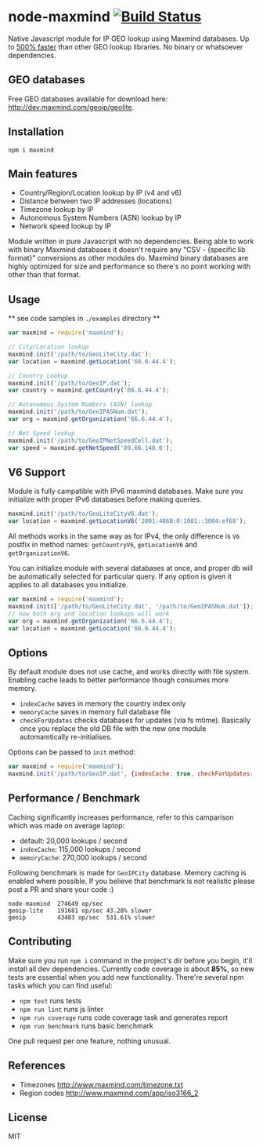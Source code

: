 node-maxmind [![Build Status](https://travis-ci.org/runk/node-maxmind.png)](https://travis-ci.org/runk/node-maxmind)
========

Native Javascript module for IP GEO lookup using Maxmind databases.
Up to [500% faster](https://github.com/runk/node-maxmind#performance--benchmark) than other GEO lookup libraries.
No binary or whatsoever dependencies.

## GEO databases

Free GEO databases available for download here: http://dev.maxmind.com/geoip/geolite.


## Installation

    npm i maxmind


## Main features

 - Country/Region/Location lookup by IP (v4 and v6)
 - Distance between two IP addresses (locations)
 - Timezone lookup by IP
 - Autonomous System Numbers (ASN) lookup by IP
 - Network speed lookup by IP

Module written in pure Javascript with no dependencies. Being able to work with binary Maxmind databases it doesn't
require any "CSV - {specific lib format}" conversions as other modules do. Maxmind binary databases are highly optimized
for size and performance so there's no point working with other than that format.

## Usage

** see code samples in `./examples` directory **


```javascript
var maxmind = require('maxmind');

// City/Location lookup
maxmind.init('/path/to/GeoLiteCity.dat');
var location = maxmind.getLocation('66.6.44.4');

// Country Lookup
maxmind.init('/path/to/GeoIP.dat');
var country = maxmind.getCountry('66.6.44.4');

// Autonomous System Numbers (ASN) lookup
maxmind.init('/path/to/GeoIPASNum.dat');
var org = maxmind.getOrganization('66.6.44.4');

// Net Speed lookup
maxmind.init('/path/to/GeoIPNetSpeedCell.dat');
var speed = maxmind.getNetSpeed('89.66.148.0');

```

## V6 Support

Module is fully campatible with IPv6 maxmind databases. Make sure you initialize with
proper IPv6 databases before making queries.

```javascript
maxmind.init('/path/to/GeoLiteCityV6.dat');
var location = maxmind.getLocationV6('2001:4860:0:1001::3004:ef68');
```

All methods works in the same way as for IPv4, the only difference is `V6` postfix in method names:
`getCountryV6`, `getLocationV6` and `getOrganizationV6`.

You can initialize module with several databases at once, and proper db will be automatically selected
for particular query. If any option is given it applies to all databases you initialize.

```javascript
var maxmind = require('maxmind');
maxmind.init(['/path/to/GeoLiteCity.dat', '/path/to/GeoIPASNum.dat']);
// now both org and location lookups will work
var org = maxmind.getOrganization('66.6.44.4');
var location = maxmind.getLocation('66.6.44.4');
```

## Options

By default module does not use cache, and works directly with file system. Enabling cache
leads to better performance though consumes more memory.

- `indexCache` saves in memory the country index only
- `memoryCache` saves in memory full database file
- `checkForUpdates` checks databases for updates (via fs mtime). Basically once you replace the old DB file with
  the new one module automamtically re-initialises.

Options can be passed to `init` method:

```javascript
var maxmind = require('maxmind');
maxmind.init('/path/to/GeoIP.dat', {indexCache: true, checkForUpdates: true});
```


## Performance / Benchmark

Caching significantly increases performance, refer to this camparison which was made on average
laptop:

- default: 20,000 lookups / second
- `indexCache`: 115,000 lookups / second
- `memoryCache`: 270,000 lookups / second


Following benchmark is made for `GeoIPCity` database. Memory caching is enabled where possible. If you believe that
benchmark is not realistic please post a PR and share your code :)

```
node-maxmind  274649 op/sec
geoip-lite    191681 op/sec 43.28% slower
geoip         43483 op/sec  531.61% slower
```


## Contributing

Make sure you run `npm i` command in the project's dir before you begin, it'll install all dev dependencies. Currently
code coverage is about **85%**, so new tests are essential when you add new functionality. There're several npm tasks
which you can find useful:

- `npm test` runs tests
- `npm run lint` runs js linter
- `npm run coverage` runs code coverage task and generates report
- `npm run benchmark` runs basic benchmark

One pull request per one feature, nothing unusual.


## References
 - Timezones http://www.maxmind.com/timezone.txt
 - Region codes http://www.maxmind.com/app/iso3166_2


## License

MIT
